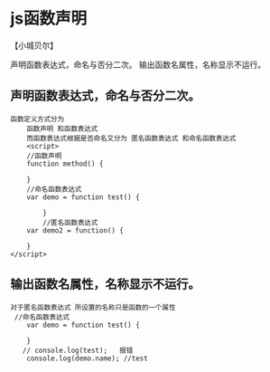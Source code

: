# js函数声明
【小城贝尔】


声明函数表达式，命名与否分二次。
输出函数名属性，名称显示不运行。


##  声明函数表达式，命名与否分二次。
    函数定义方式分为 
        函数声明 和函数表达式
        而函数表达式根据是否命名又分为 匿名函数表达式 和命名函数表达式
        <script>
        //函数声明
        function method() {

        }
        //命名函数表达式
        var demo = function test() {

            }
            //匿名函数表达式
        var demo2 = function() {

        }
    </script>
##  输出函数名属性，名称显示不运行。
    对于匿名函数表达式 所设置的名称只是函数的一个属性 
     //命名函数表达式
        var demo = function test() {

        }
       // console.log(test);   报错
        console.log(demo.name); //test